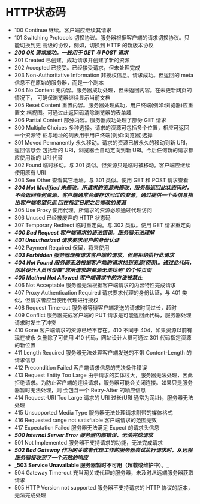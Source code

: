 # HTTP状态码

* 100 Continue 继续。客户端应继续其请求
* 101 Switching Protocols 切换协议。服务器根据客户端的请求切换协议。只能切换到更 高级的协议，例如，切换到 HTTP 的新版本协议
* **_200  OK 请求成功。一般用于 GET 与 POST 请求_**
* 201  Created 已创建。成功请求并创建了新的资源
* 202  Accepted 已接受。已经接受请求，但未处理完成
* 203  Non-Authoritative Information 非授权信息。请求成功。但返回的 meta 信息不在原始的服务器，而是一个副本
* 204 No Content 无内容。服务器成功处理，但未返回内容。在未更新网页的情况下， 可确保浏览器继续显示当前文档
* 205 Reset Content 重置内容。服务器处理成功，用户终端(例如:浏览器)应重置文 档视图。可通过此返回码清除浏览器的表单域
* 206 Partial Content 部分内容。服务器成功处理了部分 GET 请求
* 300 Multiple Choices 多种选择。请求的资源可包括多个位置，相应可返回一个资源特 征与地址的列表用于用户终端(例如:浏览器)选择
* 301 Moved Permanently 永久移动。请求的资源已被永久的移动到新 URI，返回信息会 包括新的 URI，浏览器会自动定向到新 URI。今后任何新的请求都应使用新的 URI 代替 
* 302 Found 临时移动。与 301 类似。但资源只是临时被移动。客户端应继续使用原有 URI
* 303  See Other 查看其它地址。与 301 类似。使用 GET 和 POST 请求查看
* **_304  Not Modified 未修改。所请求的资源未修改，服务器返回此状态码时，不会返回任何资源。客户端通常会缓存访问过的资源，通过提供一个头信息指出客户端希望只返 回在指定日期之后修改的资源_**
* 305  Use Proxy 使用代理。所请求的资源必须通过代理访问
* 306  Unused 已经被废弃的 HTTP 状态码
* 307  Temporary Redirect 临时重定向。与 302 类似。使用 GET 请求重定向
* **_400  Bad Request 客户端请求的语法错误，服务器无法理解_**
* **_401  Unauthorized 请求要求用户的身份认证_**
* 402  Payment Required 保留，将来使用
* **_403  Forbidden 服务器理解请求客户端的请求，但是拒绝执行此请求_**
* **_404  Not Found 服务器无法根据客户端的请求找到资源(网页)。通过此代码，网站设计人员可设置"您所请求的资源无法找到"的个性页面_**
* **_405  Method Not Allowed 客户端请求中的方法被禁止_**
* 406  Not Acceptable 服务器无法根据客户端请求的内容特性完成请求
* 407  Proxy Authentication Required 请求要求代理的身份认证，与 401 类似，但请求者应当使用代理进行授权
* 408  Request Time-out 服务器等待客户端发送的请求时间过长，超时
* 409  Conflict 服务器完成客户端的 PUT 请求是可能返回此代码，服务器处理请求时发生了冲突
* 410 Gone 客户端请求的资源已经不存在。410 不同于 404，如果资源以前有现在被永 久删除了可使用 410 代码，网站设计人员可通过 301 代码指定资源的新位置
* 411  Length Required 服务器无法处理客户端发送的不带 Content-Length 的请求信息
* 412  Precondition Failed 客户端请求信息的先决条件错误
* 413  Request Entity Too Large 由于请求的实体过大，服务器无法处理，因此拒绝请求。为防止客户端的连续请求，服务器可能会关闭连接。如果只是服务器暂时无法处理，则 会包含一个 Retry-After 的响应信息
* 414  Request-URI Too Large 请求的 URI 过长(URI 通常为网址)，服务器无法处理
* 415  Unsupported Media Type 服务器无法处理请求附带的媒体格式
* 416  Requested range not satisfiable 客户端请求的范围无效
* 417  Expectation Failed 服务器无法满足 Expect 的请求头信息
* **_500  Internal Server Error 服务器内部错误，无法完成请求_**
* 501  Not Implemented 服务器不支持请求的功能，无法完成请求
* **_502  Bad Gateway 作为网关或者代理工作的服务器尝试执行请求时，从远程服务器接收到了一个无效的响应_**
* **_503 Service Unavailable 服务器暂时不可用（超载或维护中）。**_
* 504 Gateway Time-out 充当网关或代理的服务器，未及时从远端服务器获取请求
* 505 HTTP Version not supported 服务器不支持请求的 HTTP 协议的版本，无法完成处理
